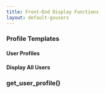 ```yaml
---
title: Front-End Display Functions
layout: default-gsusers
---
```


### Profile Templates

#### User Profiles

#### Display All Users

### get_user_profile()
